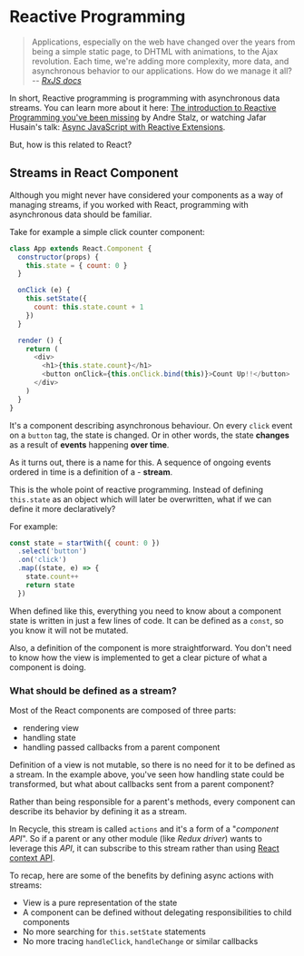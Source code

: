 # Reactive Programming
> Applications, especially on the web have changed over the years from being a simple static page, 
> to DHTML with animations, to the Ajax revolution. 
> Each time, we're adding more complexity, more data, and asynchronous behavior to our applications. 
> How do we manage it all? 
> -- <cite>[RxJS docs](https://github.com/Reactive-Extensions/RxJS#the-need-to-go-reactive)</cite>

In short, Reactive programming is programming with asynchronous data streams.
You can learn more about it here: [The introduction to Reactive Programming you've been missing](https://gist.github.com/staltz/868e7e9bc2a7b8c1f754)
by Andre Stalz, or watching Jafar Husain's talk: [Async JavaScript with Reactive Extensions](https://www.youtube.com/watch?v=XRYN2xt11Ek).

But, how is this related to React?

## Streams in React Component

Although you might never have considered your components as a way of managing streams,
if you worked with React, programming with asynchronous data should be familiar.

Take for example a simple click counter component:

```javascript
class App extends React.Component {
  constructor(props) {
    this.state = { count: 0 }
  }

  onClick (e) {
    this.setState({
      count: this.state.count + 1
    })
  }

  render () {
    return (
      <div>
        <h1>{this.state.count}</h1>
        <button onClick={this.onClick.bind(this)}>Count Up!!</button>
      </div>
    )
  }
}
```

It's a component describing asynchronous behaviour. On every `click` event on a `button` tag, the state is changed.
Or in other words, the state **changes** as a result of **events** happening **over time**.

As it turns out, there is a name for this.
A sequence of ongoing events ordered in time is a definition of a - **stream**. 

This is the whole point of reactive programming. 
Instead of defining `this.state` as an object which will later be overwritten, what if we can define it more declaratively?

For example:

```javascript
const state = startWith({ count: 0 })
  .select('button')
  .on('click')
  .map((state, e) => {
    state.count++
    return state
  })
```

When defined like this, everything you need to know about a component state is written in just a few lines of code.
It can be defined as a `const`, so you know it will not be mutated.

Also, a definition of the component is more straightforward.
You don't need to know how the view is implemented to get a clear picture of what a component is doing.

### What should be defined as a stream?

Most of the React components are composed of three parts:
 - rendering view
 - handling state
 - handling passed callbacks from a parent component

Definition of a view is not mutable, so there is no need for it to be defined as a stream.
In the example above, you've seen how handling state could be transformed,
but what about callbacks sent from a parent component?

Rather than being responsible for a parent's methods,
every component can describe its behavior by defining it as a stream. 

In Recycle, this stream is called `actions` and it's a form of a "*component API*".
So if a parent or any other module (like *Redux driver*) wants to leverage this *API*, 
it can subscribe to this stream rather than using [React context API](https://facebook.github.io/react/docs/context.html).

To recap, here are some of the benefits by defining async actions with streams:
- View is a pure representation of the state
- A component can be defined without delegating responsibilities to child components
- No more searching for `this.setState` statements
- No more tracing `handleClick`, `handleChange` or similar callbacks
